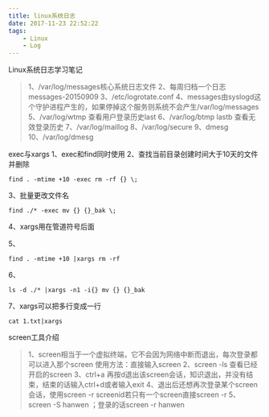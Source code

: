 ```yaml
---
title: linux系统日志
date: 2017-11-23 22:52:22
tags:
	- Linux
	- Log
---
```

Linux系统日志学习笔记
> 1、/var/log/messages核心系统日志文件
2、每周归档一个日志messages-20150909
3、/etc/logrotate.conf
4、messages由syslogd这个守护进程产生的，如果停掉这个服务则系统不会产生/var/log/messages
5、/var/log/wtmp 查看用户登录历史last
6、/var/log/btmp lastb 查看无效登录历史
7、/var/log/maillog 
8、/var/log/secure
9、dmesg
10、/var/log/dmesg

<!-- more -->
exec与xargs
1、exec和find同时使用
2、查找当前目录创建时间大于10天的文件并删除
	
	find . -mtime +10 -exec rm -rf {} \;

3、批量更改文件名
	
	find ./* -exec mv {} {}_bak \;

4、xargs用在管道符号后面

5、
	
	find . -mtime +10 |xargs rm -rf

6、
	
	ls -d ./* |xargs -n1 -i{} mv {} {}_bak

7、xargs可以把多行变成一行 
	
	cat 1.txt|xargs

screen工具介绍
> 1、screen相当于一个虚拟终端，它不会因为网络中断而退出，每次登录都可以进入那个screen
使用方法：直接输入screen
2、screen -ls 查看已经开启的screen
3、ctrl+a 再按d退出该screen会话，知识退出，并没有结束，结束的话输入ctrl+d或者输入exit
4、退出后还想再次登录某个screen会话，使用screen -r screenid若只有一个screen直接screen -r
5、screen -S hanwen ；登录的话screen -r hanwen
